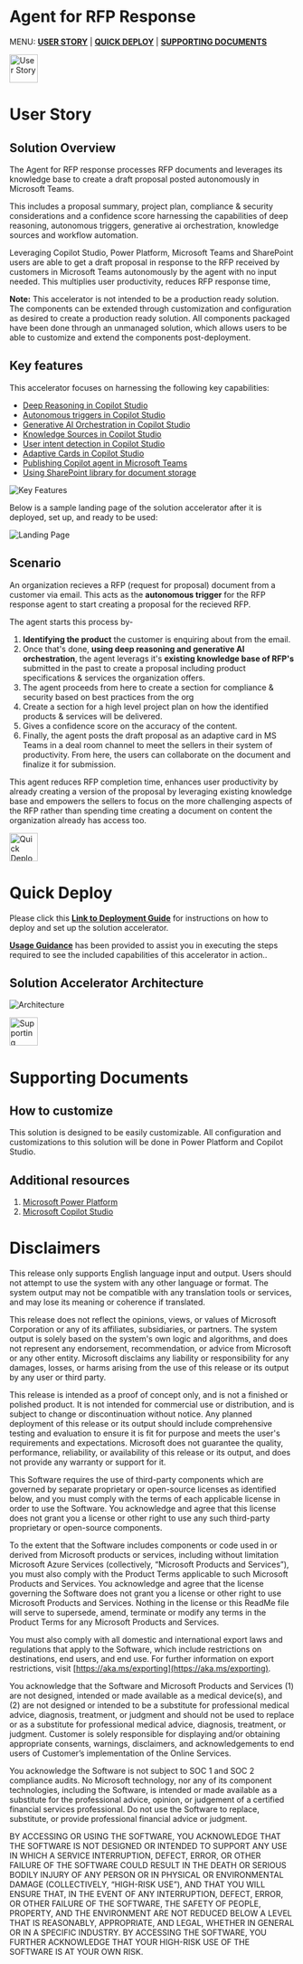 # Agent for RFP Response

MENU: [**USER STORY**](#user-story) \| [**QUICK DEPLOY**](#quick-deploy) \| [**SUPPORTING DOCUMENTS**](#supporting-documents)

<p align="left">
  <img src="./Deployment/Images/userstory.png" alt="User Story" width="50">
</p>

# User Story

## Solution Overview

The Agent for RFP response processes RFP documents and leverages its knowledge base to create a draft proposal posted autonomously in Microsoft Teams.

This includes a proposal summary, project plan, compliance & security considerations and a confidence score harnessing the capabilities of deep reasoning, autonomous triggers, generative ai orchestration, knowledge sources and workflow automation.

Leveraging Copilot Studio, Power Platform, Microsoft Teams and SharePoint users are able to get a draft proposal in response to the RFP received by customers in Microsoft Teams autonomously by the agent with no input needed. This multiplies user productivity, reduces RFP response time,

**Note:** This accelerator is not intended to be a production ready solution. The components can be extended through customization and configuration as desired to create a production ready solution. All components packaged have been done through an unmanaged solution, which allows users to be able to customize and extend the components post-deployment.

## Key features

This accelerator focuses on harnessing the following key capabilities:

* [Deep Reasoning in Copilot Studio](https://www.youtube.com/watch?v=_v9ri9eoVFg)
* [Autonomous triggers in Copilot Studio](https://learn.microsoft.com/en-us/microsoft-copilot-studio/authoring-triggers-about)
* [Generative AI Orchestration in Copilot Studio](https://learn.microsoft.com/en-us/microsoft-copilot-studio/faqs-generative-orchestration)
* [Knowledge Sources in Copilot Studio](https://learn.microsoft.com/en-us/microsoft-copilot-studio/knowledge-copilot-studio)
* [User intent detection in Copilot Studio](https://learn.microsoft.com/en-us/microsoft-copilot-studio/guidance/cux-identify-intents)
* [Adaptive Cards in Copilot Studio](https://learn.microsoft.com/en-us/microsoft-copilot-studio/guidance/adaptive-cards-overview)
* [Publishing Copilot agent in Microsoft Teams](https://learn.microsoft.com/en-us/microsoft-copilot-studio/publication-add-bot-to-microsoft-teams)
* [Using SharePoint library for document storage](https://support.microsoft.com/en-us/office/create-a-document-library-in-sharepoint-306728fe-0325-4b28-b60d-f902e1d75939)

![Key Features](./Deployment/Images/top5.png)

Below is a sample landing page of the solution accelerator after it is deployed, set up, and ready to be used:

![Landing Page](./Deployment/Images/landingpage.png)

## Scenario

An organization recieves a RFP (request for proposal) document from a customer via email. This acts as the **autonomous trigger** for the RFP response agent to start creating a proposal for the recieved RFP. 

The agent starts this process by-

1. **Identifying the product** the customer is enquiring about from the email.
2. Once that's done, **using deep reasoning and generative AI orchestration**, the agent leverags it's **existing knowledge base of RFP's** submitted in the past to create a proposal including product specifications & services the organization offers.
3. The agent proceeds from here to create a section for compliance & security based on best practices from the org
4. Create a section for a high level project plan on how the identified products & services will be delivered.
5. Gives a confidence score on the accuracy of the content.
6. Finally, the agent posts the draft proposal as an adaptive card in MS Teams in a deal room channel to meet the sellers in their system of productivity. From here, the users can collaborate on the document and finalize it for submission.

This agent reduces RFP completion time, enhances user productivity by already creating a version of the proposal by leveraging existing knowledge base and empowers the sellers to focus on the more challenging aspects of the RFP rather than spending time creating a document on content the organization already has access too.

<p align="left">
  <img src="./Deployment/Images/quickdeploy.png" alt="Quick Deploy" width="50">
</p>

# Quick Deploy

Please click this [**Link to Deployment Guide**](Deployment/README.md) for instructions on how to deploy and set up the solution accelerator.

[**Usage Guidance**](Deployment/USAGE_GUIDANCE.md) has been provided to assist you in executing the steps required to see the included capabilities of this accelerator in action..

## Solution Accelerator Architecture

![Architecture](./Deployment/Images/architecture.png)

<p align="left">
  <img src="./Deployment/Images/supportingDocuments.png" alt="Supporting Documents" width="50">
</p>

# Supporting Documents

## How to customize

This solution is designed to be easily customizable. All configuration and customizations to this solution will be done in Power Platform and Copilot Studio.

## Additional resources

1. [Microsoft Power Platform](https://learn.microsoft.com/en-us/power-platform/)
2. [Microsoft Copilot Studio](https://learn.microsoft.com/en-us/microsoft-copilot-studio/)

# Disclaimers

This release only supports English language input and output. Users should not attempt to use the system with any other language or format. The system output may not be compatible with any translation tools or services, and may lose its meaning or coherence if translated.

This release does not reflect the opinions, views, or values of Microsoft Corporation or any of its affiliates, subsidiaries, or partners. The system output is solely based on the system's own logic and algorithms, and does not represent any endorsement, recommendation, or advice from Microsoft or any other entity. Microsoft disclaims any liability or responsibility for any damages, losses, or harms arising from the use of this release or its output by any user or third party.

This release is intended as a proof of concept only, and is not a finished or polished product. It is not intended for commercial use or distribution, and is subject to change or discontinuation without notice. Any planned deployment of this release or its output should include comprehensive testing and evaluation to ensure it is fit for purpose and meets the user's requirements and expectations. Microsoft does not guarantee the quality, performance, reliability, or availability of this release or its output, and does not provide any warranty or support for it.

This Software requires the use of third-party components which are governed by separate proprietary or open-source licenses as identified below, and you must comply with the terms of each applicable license in order to use the Software. You acknowledge and agree that this license does not grant you a license or other right to use any such third-party proprietary or open-source components.

To the extent that the Software includes components or code used in or derived from Microsoft products or services, including without limitation Microsoft Azure Services (collectively, “Microsoft Products and Services”), you must also comply with the Product Terms applicable to such Microsoft Products and Services. You acknowledge and agree that the license governing the Software does not grant you a license or other right to use Microsoft Products and Services. Nothing in the license or this ReadMe file will serve to supersede, amend, terminate or modify any terms in the Product Terms for any Microsoft Products and Services.

You must also comply with all domestic and international export laws and regulations that apply to the Software, which include restrictions on destinations, end users, and end use. For further information on export restrictions, visit [https://aka.ms/exporting](https://aka.ms/exporting).

You acknowledge that the Software and Microsoft Products and Services (1) are not designed, intended or made available as a medical device(s), and (2) are not designed or intended to be a substitute for professional medical advice, diagnosis, treatment, or judgment and should not be used to replace or as a substitute for professional medical advice, diagnosis, treatment, or judgment. Customer is solely responsible for displaying and/or obtaining appropriate consents, warnings, disclaimers, and acknowledgements to end users of Customer’s implementation of the Online Services.

You acknowledge the Software is not subject to SOC 1 and SOC 2 compliance audits. No Microsoft technology, nor any of its component technologies, including the Software, is intended or made available as a substitute for the professional advice, opinion, or judgement of a certified financial services professional. Do not use the Software to replace, substitute, or provide professional financial advice or judgment.

BY ACCESSING OR USING THE SOFTWARE, YOU ACKNOWLEDGE THAT THE SOFTWARE IS NOT DESIGNED OR INTENDED TO SUPPORT ANY USE IN WHICH A SERVICE INTERRUPTION, DEFECT, ERROR, OR OTHER FAILURE OF THE SOFTWARE COULD RESULT IN THE DEATH OR SERIOUS BODILY INJURY OF ANY PERSON OR IN PHYSICAL OR ENVIRONMENTAL DAMAGE (COLLECTIVELY, “HIGH-RISK USE”), AND THAT YOU WILL ENSURE THAT, IN THE EVENT OF ANY INTERRUPTION, DEFECT, ERROR, OR OTHER FAILURE OF THE SOFTWARE, THE SAFETY OF PEOPLE, PROPERTY, AND THE ENVIRONMENT ARE NOT REDUCED BELOW A LEVEL THAT IS REASONABLY, APPROPRIATE, AND LEGAL, WHETHER IN GENERAL OR IN A SPECIFIC INDUSTRY. BY ACCESSING THE SOFTWARE, YOU FURTHER ACKNOWLEDGE THAT YOUR HIGH-RISK USE OF THE SOFTWARE IS AT YOUR OWN RISK.
